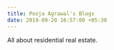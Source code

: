 ```yaml
---
title: Pooja Agrawal's Blogs
date: 2019-09-20 16:57:00 +05:30
---
```


All about residential real estate.